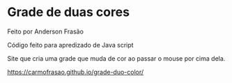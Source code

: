 # Grade de duas cores

Feito por Anderson Frasão

Código feito para apredizado de Java script

Site que cria uma grade que muda de cor ao passar o mouse por cima dela.

https://carmofrasao.github.io/grade-duo-color/
